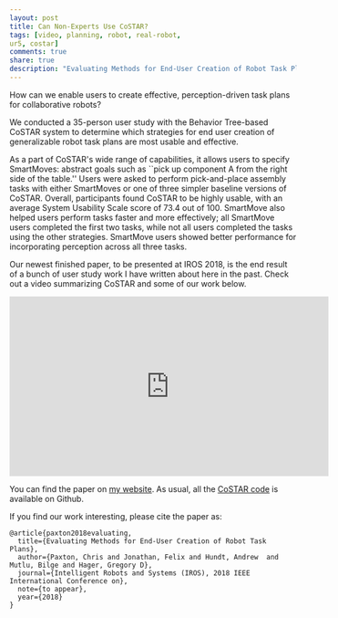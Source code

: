 ```yaml
---
layout: post
title: Can Non-Experts Use CoSTAR?
tags: [video, planning, robot, real-robot,
ur5, costar]
comments: true
share: true
description: "Evaluating Methods for End-User Creation of Robot Task Plans"
---
```


How can we enable users to create effective, perception-driven task plans for collaborative robots?

We conducted a 35-person user study with the Behavior Tree-based CoSTAR system to determine which strategies for end user creation of generalizable robot task plans are most usable and effective.

As a part of CoSTAR's wide range of capabilities, it allows users to specify SmartMoves: abstract goals such as ``pick up component A from the right side of the table.'' Users were asked to perform pick-and-place assembly tasks with either SmartMoves or one of three simpler baseline versions of CoSTAR. Overall, participants found CoSTAR to be highly usable, with an average System Usability Scale score of 73.4 out of 100. SmartMove also helped users perform tasks faster and more effectively; all SmartMove users completed the first two tasks, while not all users completed the tasks using the other strategies. SmartMove users showed better performance for incorporating perception across all three tasks.

Our newest finished paper, to be presented at IROS 2018, is the end result of a bunch of user study work I have written about here in the past. Check out a video summarizing CoSTAR and some of our work below.

<iframe width="560" height="315" src="https://www.youtube.com/embed/uxfKluW-OWI" frameborder="0" allow="autoplay; encrypted-media" allowfullscreen></iframe>

You can find the paper on [my website]({{site.baseurl}}public/paxton2018evaluating.pdf). As usual, all the [CoSTAR code](https://github.com/cpaxton/costar_stack) is available on Github.

If you find our work interesting, please cite the paper as:
```
@article{paxton2018evaluating,
  title={Evaluating Methods for End-User Creation of Robot Task Plans},
  author={Paxton, Chris and Jonathan, Felix and Hundt, Andrew  and Mutlu, Bilge and Hager, Gregory D},
  journal={Intelligent Robots and Systems (IROS), 2018 IEEE International Conference on},
  note={to appear},
  year={2018}
}
```